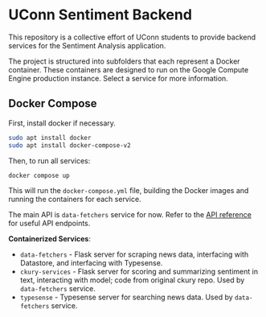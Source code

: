 # UConn Sentiment Backend

This repository is a collective effort of UConn students to provide backend services for the Sentiment Analysis application. 

The project is structured into subfolders that each represent a Docker container. These containers are designed to run on the Google Compute Engine production instance. Select a service for more information.

## Docker Compose

First, install docker if necessary.

```bash
sudo apt install docker
sudo apt install docker-compose-v2
```

Then, to run all services:
```bash
docker compose up
```
This will run the `docker-compose.yml` file, building the Docker images and running the containers for each service.

The main API is `data-fetchers` service for now. Refer to the [API reference](/data-fetchers#api-reference) for useful API endpoints.
  
**Containerized Services**:
- `data-fetchers` - Flask server for scraping news data, interfacing with Datastore, and interfacing with Typesense.
- `ckury-services` - Flask server for scoring and summarizing sentiment in text, interacting with model; code from original ckury repo. Used by `data-fetchers` service.
- `typesense` - Typesense server for searching news data. Used by `data-fetchers` service.

